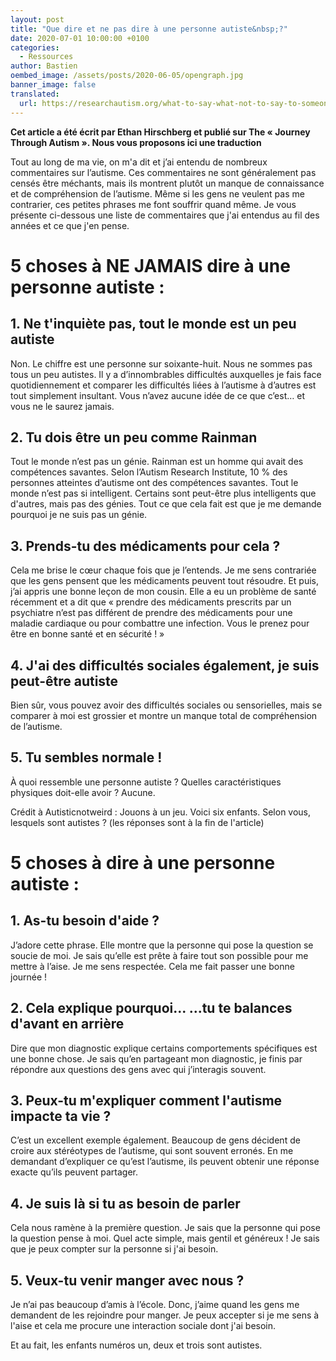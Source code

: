 ```yaml
---
layout: post
title: "Que dire et ne pas dire à une personne autiste&nbsp;?"
date: 2020-07-01 10:00:00 +0100
categories:
  - Ressources
author: Bastien
oembed_image: /assets/posts/2020-06-05/opengraph.jpg
banner_image: false
translated:
  url: https://researchautism.org/what-to-say-what-not-to-say-to-someone-with-autism/
---
```


**Cet article a été écrit par Ethan Hirschberg et publié sur The «&nbsp;Journey Through Autism&nbsp;». Nous vous proposons ici une traduction**




Tout au long de ma vie, on m'a dit et j’ai entendu de nombreux commentaires sur l’autisme.
Ces commentaires ne sont généralement pas censés être méchants, mais ils montrent plutôt un manque de connaissance et de compréhension de l’autisme.
Même si les gens ne veulent pas me contrarier, ces petites phrases me font souffrir quand même.
Je vous présente ci-dessous une liste de commentaires que j'ai entendus au fil des années et ce que j'en pense.

# 5 choses à NE JAMAIS dire à une personne autiste :

## 1. Ne t'inquiète pas, tout le monde est un peu autiste

Non. Le chiffre est une personne sur soixante-huit.
Nous ne sommes pas tous un peu autistes.
Il y a d’innombrables difficultés auxquelles je fais face quotidiennement et comparer les difficultés liées à l’autisme à d’autres est tout simplement insultant.
Vous n’avez aucune idée de ce que c’est… et vous ne le saurez jamais.

## 2. Tu dois être un peu comme Rainman

Tout le monde n’est pas un génie.
Rainman est un homme qui avait des compétences savantes.
Selon l’Autism Research Institute, 10 % des personnes atteintes d’autisme ont des compétences savantes.
Tout le monde n’est pas si intelligent.
Certains sont peut-être plus intelligents que d'autres, mais pas des génies.
Tout ce que cela fait est que je me demande pourquoi je ne suis pas un génie.


## 3. Prends-tu des médicaments pour cela&nbsp;?


Cela me brise le cœur chaque fois que je l’entends.
Je me sens contrariée que les gens pensent que les médicaments peuvent tout résoudre.
Et puis, j’ai appris une bonne leçon de mon cousin. Elle a eu un problème de santé récemment et a dit que « prendre des médicaments prescrits par un psychiatre
n’est pas différent de prendre des médicaments pour une maladie cardiaque ou pour combattre une infection.
Vous le prenez pour être en bonne santé et en sécurité&nbsp;! »

## 4. J'ai des difficultés sociales également, je suis peut-être autiste

Bien sûr, vous pouvez avoir des difficultés sociales ou sensorielles,
mais se comparer à moi 
est grossier et montre un manque total de compréhension de l’autisme.

## 5. Tu sembles normale&nbsp;!

À quoi ressemble une personne autiste&nbsp;? Quelles caractéristiques physiques doit-elle avoir&nbsp;? Aucune.

Crédit à Autisticnotweird : Jouons à un jeu. Voici six enfants. Selon vous, lesquels sont autistes&nbsp;?
(les réponses sont à la fin de l'article)

<amp-img src="/assets/posts/2020-07-01/img.jpg" layout="fixed" class="center" width="600" height="397" alt=""></amp-img>




# 5 choses à dire à une personne autiste :


## 1. As-tu besoin d'aide&nbsp;?

J’adore cette phrase. Elle montre que la personne qui pose la question se soucie de moi.
Je sais qu’elle est prête à faire tout son possible pour me mettre à l’aise. Je me sens respectée. 
Cela me fait passer une bonne journée&nbsp;!

## 2. Cela explique pourquoi... ...tu te balances d'avant en arrière 

Dire que mon diagnostic explique certains comportements spécifiques est une bonne chose.
Je sais qu’en partageant mon diagnostic, je finis par répondre aux questions des gens avec qui j’interagis souvent.

## 3. Peux-tu m'expliquer comment l'autisme impacte ta vie&nbsp;?

C’est un excellent exemple également. Beaucoup de gens décident de croire aux stéréotypes de l’autisme, qui sont souvent erronés. En me demandant d’expliquer ce qu’est l’autisme,
ils peuvent obtenir une réponse exacte qu’ils peuvent partager.

## 4. Je suis là si tu as besoin de parler

Cela nous ramène à la première question.
Je sais que la personne qui pose la question pense à moi.
Quel acte simple, mais gentil et généreux&nbsp;! Je sais que je peux compter sur la personne si j'ai besoin.


## 5. Veux-tu venir manger avec nous&nbsp;?

Je n’ai pas beaucoup d’amis à l’école.
Donc, j’aime quand les gens me demandent de les rejoindre pour manger. 
Je peux accepter si je me sens à l'aise et cela me procure une interaction sociale dont j'ai besoin.



Et au fait, les enfants numéros un, deux et trois sont autistes.
